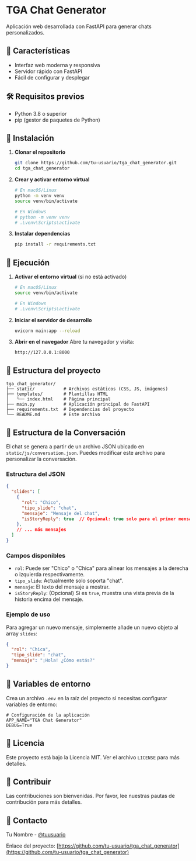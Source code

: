 # TGA Chat Generator

Aplicación web desarrollada con FastAPI para generar chats personalizados.

## 🚀 Características

- Interfaz web moderna y responsiva
- Servidor rápido con FastAPI
- Fácil de configurar y desplegar

## 🛠️ Requisitos previos

- Python 3.8 o superior
- pip (gestor de paquetes de Python)

## 🚀 Instalación

1. **Clonar el repositorio**
   ```bash
   git clone https://github.com/tu-usuario/tga_chat_generator.git
   cd tga_chat_generator
   ```

2. **Crear y activar entorno virtual**
   ```bash
   # En macOS/Linux
   python -m venv venv
   source venv/bin/activate

   # En Windows
   # python -m venv venv
   # .\venv\Scripts\activate
   ```

3. **Instalar dependencias**
   ```bash
   pip install -r requirements.txt
   ```

## 🏃 Ejecución

1. **Activar el entorno virtual** (si no está activado)
   ```bash
   # En macOS/Linux
   source venv/bin/activate

   # En Windows
   # .\venv\Scripts\activate
   ```

2. **Iniciar el servidor de desarrollo**
   ```bash
   uvicorn main:app --reload
   ```

3. **Abrir en el navegador**
   Abre tu navegador y visita:
   ```
   http://127.0.0.1:8000
   ```

## 📁 Estructura del proyecto

```
tga_chat_generator/
├── static/           # Archivos estáticos (CSS, JS, imágenes)
├── templates/        # Plantillas HTML
│   └── index.html    # Página principal
├── main.py           # Aplicación principal de FastAPI
├── requirements.txt  # Dependencias del proyecto
└── README.md         # Este archivo
```

## 💬 Estructura de la Conversación

El chat se genera a partir de un archivo JSON ubicado en `static/js/conversation.json`. Puedes modificar este archivo para personalizar la conversación.

### Estructura del JSON

```json
{
  "slides": [
    {
      "rol": "Chico",
      "tipo_slide": "chat",
      "mensaje": "Mensaje del chat",
      "isStoryReply": true  // Opcional: true solo para el primer mensaje
    },
    // ... más mensajes
  ]
}
```

### Campos disponibles

- `rol`: Puede ser "Chico" o "Chica" para alinear los mensajes a la derecha o izquierda respectivamente.
- `tipo_slide`: Actualmente solo soporta "chat".
- `mensaje`: El texto del mensaje a mostrar.
- `isStoryReply`: (Opcional) Si es `true`, muestra una vista previa de la historia encima del mensaje.

### Ejemplo de uso

Para agregar un nuevo mensaje, simplemente añade un nuevo objeto al array `slides`:

```json
{
  "rol": "Chica",
  "tipo_slide": "chat",
  "mensaje": "¡Hola! ¿Cómo estás?"
}
```

## 🔧 Variables de entorno

Crea un archivo `.env` en la raíz del proyecto si necesitas configurar variables de entorno:

```env
# Configuración de la aplicación
APP_NAME="TGA Chat Generator"
DEBUG=True
```

## 📄 Licencia

Este proyecto está bajo la Licencia MIT. Ver el archivo `LICENSE` para más detalles.

## 🤝 Contribuir

Las contribuciones son bienvenidas. Por favor, lee nuestras pautas de contribución para más detalles.

## 📧 Contacto

Tu Nombre - [@tuusuario](https://twitter.com/tuusuario)

Enlace del proyecto: [https://github.com/tu-usuario/tga_chat_generator](https://github.com/tu-usuario/tga_chat_generator)
